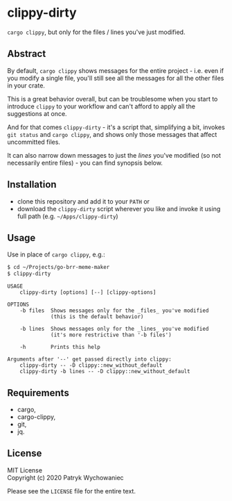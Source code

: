 # clippy-dirty

`cargo clippy`, but only for the files / lines you've just modified.

## Abstract

By default, `cargo clippy` shows messages for the entire project - i.e. even if you modify a single file, you'll still
see all the messages for all the other files in your crate.

This is a great behavior overall, but can be troublesome when you start to introduce `clippy` to your workflow and can't
afford to apply all the suggestions at once.

And for that comes `clippy-dirty` - it's a script that, simplifying a bit, invokes `git status` and `cargo clippy`, and
shows only those messages that affect uncommitted files.

It can also narrow down messages to just the _lines_ you've modified (so not necessarily entire files) - you can find
synopsis below.

## Installation

- clone this repository and add it to your `PATH`
or
- download the `clippy-dirty` script wherever you like and invoke it using full path (e.g. `~/Apps/clippy-dirty`)

## Usage

Use in place of `cargo clippy`, e.g.:

```bash
$ cd ~/Projects/go-brr-meme-maker
$ clippy-dirty
```

```
USAGE
    clippy-dirty [options] [--] [clippy-options]

OPTIONS
    -b files  Shows messages only for the _files_ you've modified
              (this is the default behavior)

    -b lines  Shows messages only for the _lines_ you've modified
              (it's more restrictive than '-b files')

    -h        Prints this help

Arguments after '--' get passed directly into clippy:
    clippy-dirty -- -D clippy::new_without_default
    clippy-dirty -b lines -- -D clippy::new_without_default
```

## Requirements

- cargo,
- cargo-clippy,
- git,
- jq.

## License

MIT License    
Copyright (c) 2020 Patryk Wychowaniec

Please see the `LICENSE` file for the entire text.
